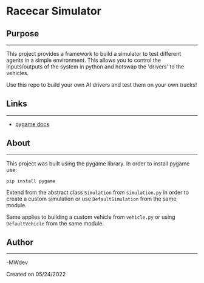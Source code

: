 # Racecar Simulator

## Purpose
<hr> 

This project provides a framework to build a simulator to test different agents in a simple environment. This allows you to control the inputs/outputs of the system in python and hotswap the 'drivers' to the vehicles.

Use this repo to build your own AI drivers and test them on your own tracks!

## Links
<hr>

- [pygame docs](https://www.pygame.org/docs/)

## About
<hr> 
This project was built using the pygame library. In order to install pygame use: 

```
pip install pygame
```

Extend from the abstract class `Simulation` from `simulation.py` in order to create a custom simulation or use `DefaultSimulation` from the same module.

Same applies to building a custom vehicle from `vehicle.py` or using `DefaultVehicle` from the same module.

## Author
<hr> 
-MWdev

Created on 05/24/2022

